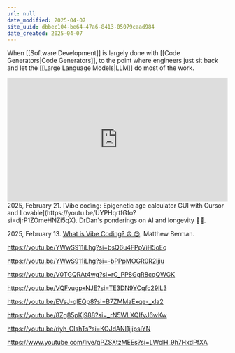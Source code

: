 ```yaml
---
url: null
date_modified: 2025-04-07
site_uuid: dbbec104-be64-47a6-8413-05079caad984
date_created: 2025-04-07
---
```


When [[Software Development]] is largely done with [[Code Generators|Code Generators]], to the point where engineers just sit back and let the [[Large Language Models|LLM]] do most of the work.  

<iframe 
  style="aspect-ratio:16/9;width:100%;height:auto" 
  src="https://www.youtube.com/embed/UYPHqrtfGfo?si=djrP1ZOmeHNZi5qX" 
  title="YouTube video player" 
  frameborder="0" 
  allow="accelerometer; autoplay; clipboard-write; encrypted-media; gyroscope; picture-in-picture; web-share" 
  referrerpolicy="strict-origin-when-cross-origin" 
  allowfullscreen
></iframe>
2025, February 21. [Vibe coding: Epigenetic age calculator GUI with Cursor and Lovable](https://youtu.be/UYPHqrtfGfo?si=djrP1ZOmeHNZi5qX). DrDan's ponderings on AI and longevity 🤖🧬.

2025, February 13. [What is Vibe Coding? ☮️ 😎](https://youtube.com/shorts/8TQaJDCw-dE?si=EuuvPIGReGv477-v). Matthew Berman.

https://youtu.be/YWwS911iLhg?si=bsQ6u4FPpViH5oEq

https://youtu.be/YWwS911iLhg?si=-bPPpMOGR0R2ljiu

https://youtu.be/V0TGQRAt4wg?si=rC_PP8GgR8cqQWGK

https://youtu.be/VQFvugpxNJE?si=TE3DN9YCqfc29lL3

https://youtu.be/EVsJ-qlEQp8?si=B7ZMMaExqe-_xla2

https://youtu.be/8Zg85pKj988?si=_rN5WLXQIfyJ6wKw

https://youtu.be/riyh_CIshTs?si=KOJdANl1jjipslYN 

https://www.youtube.com/live/qPZSXtzMEEs?si=LWclH_9h7HxdPfXA